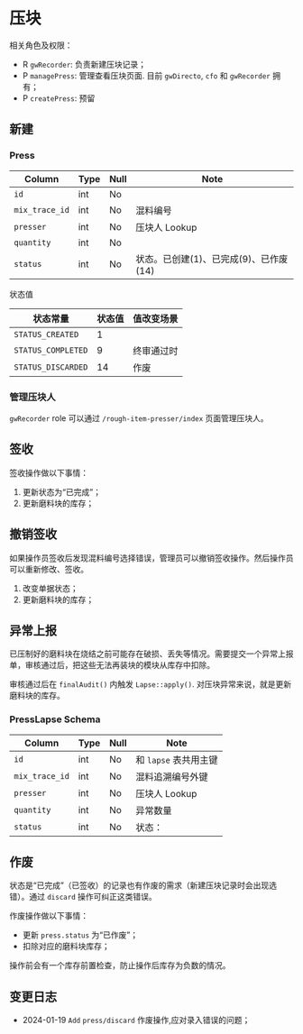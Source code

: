 # 压块

相关角色及权限：
- R `gwRecorder`: 负责新建压块记录；
- P `managePress`: 管理查看压块页面. 目前 `gwDirecto`, `cfo` 和 `gwRecorder` 拥有；
- P `createPress`: 预留

新建
---------------------------------------------------------------------------

### Press
Column                              | Type      | Null | Note
------------------------------------|-----------|------|-------
`id`                                | int       | No   | 
`mix_trace_id`                      | int       | No   | 混料编号
`presser`                           | int       | No   | 压块人 Lookup
`quantity`                          | int       | No   | 
`status`                            | int       | No   | 状态。已创建(1)、已完成(9)、已作废(14)

状态值

状态常量                | 状态值 | 值改变场景
------------------------|--------|------------
`STATUS_CREATED`        |   1    | 
`STATUS_COMPLETED`      |   9    | 终审通过时
`STATUS_DISCARDED`      |   14   | 作废

### 管理压块人

`gwRecorder` role 可以通过 `/rough-item-presser/index` 页面管理压块人。

签收
---------------------------------------------------------------------------
签收操作做以下事情：

1. 更新状态为“已完成”；
2. 更新磨料块的库存；

撤销签收
---------------------------------------------------------------------------

如果操作员签收后发现混料编号选择错误，管理员可以撤销签收操作。然后操作员可以重新修改、签收。

1. 改变单据状态；
2. 更新磨料块的库存；

异常上报
---------------------------------------------------------------------------

已压制好的磨料块在烧结之前可能存在破损、丢失等情况。需要提交一个异常上报单，审核通过后，把这些无法再装块的模块从库存中扣除。

审核通过后在 `finalAudit()` 内触发 `Lapse::apply()`. 对压块异常来说，就是更新磨料块的库存。

### PressLapse Schema

Column                              | Type      | Null | Note
------------------------------------|-----------|------|-------
`id`                                | int       | No   | 和 `lapse` 表共用主键
`mix_trace_id`                      | int       | No   | 混料追溯编号外键
`presser`                           | int       | No   | 压块人 Lookup
`quantity`                          | int       | No   | 异常数量
`status`                            | int       | No   | 状态：


作废
---------------------------------------------------------------------------
状态是“已完成”（已签收）的记录也有作废的需求（新建压块记录时会出现选错）。通过 `discard` 操作可纠正这类错误。

作废操作做以下事情：

- 更新 `press.status` 为“已作废”；
- 扣除对应的磨料块库存；

操作前会有一个库存前置检查，防止操作后库存为负数的情况。

变更日志
--------------------------------------------------------------------------
- 2024-01-19 `Add` `press/discard` 作废操作,应对录入错误的问题；
